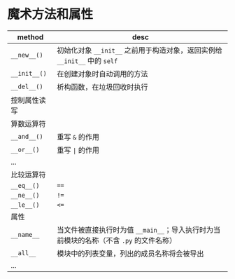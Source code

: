 # 魔术方法和属性

| method     | desc                                                                      |
| ---------- | ------------------------------------------------------------------------- |
| `__new__()`  | 初始化对象 `__init__` 之前用于构造对象，返回实例给 `__init__` 中的 `self` |
| `__init__()` | 在创建对象时自动调用的方法                                                |
| `__del__()`  | 析构函数，在垃圾回收时执行                                                |
| 控制属性读写 |
| 算数运算符 |
| `__and__()`  | 重写 `&` 的作用                                                           |
| `__or__()`   | 重写 `\|` 的作用 |
| ... |
| 比较运算符 |
| `__eq__()`   | `==`                                                                      |
| `__ne__()`   | `!=`                                                                      |
| `__le__()`   | `<=`                                                                      |
|属性||
|`__name__`| 当文件被直接执行时为值 `__main__`；导入执行时为当前模块的名称（不含 `.py` 的文件名称）|
|`__all__ `| 模块中的列表变量，列出的成员名称将会被导出 |
| ... |
